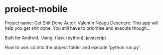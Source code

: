 # proiect-mobile

Project name: Get Shit Done
Autor: Valentin Neagu
Descriere: This app will help you get shit done. You still have to prioritise and execute though...

Built for Android.
Using: flask (python), javascript

How to use:
cd into the project folder and execute 'python run.py'
